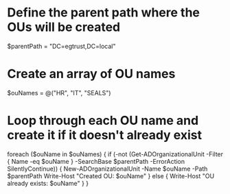 # Define the parent path where the OUs will be created
$parentPath = "DC=egtrust,DC=local"

# Create an array of OU names
$ouNames = @("HR", "IT", "SEALS")

# Loop through each OU name and create it if it doesn't already exist
foreach ($ouName in $ouNames) {
    if (-not (Get-ADOrganizationalUnit -Filter { Name -eq $ouName } -SearchBase $parentPath -ErrorAction SilentlyContinue)) {
        New-ADOrganizationalUnit -Name $ouName -Path $parentPath
        Write-Host "Created OU: $ouName"
    } else {
        Write-Host "OU already exists: $ouName"
    }
}
